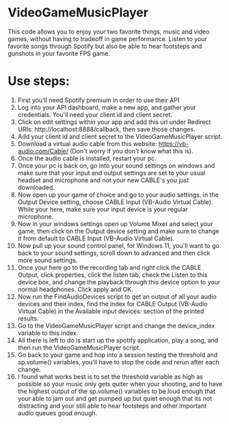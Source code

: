 # VideoGameMusicPlayer
This code allows you to enjoy your two favorite things, music and video games, without having to tradeoff in game performance. Listen to your favorite songs through Spotify but also be able to hear footsteps and gunshots in your favorite FPS game.

# Use steps:
1. First you'll need Spotify premium in order to use their API
2. Log into your API dashboard, make a new app, and gather your credentials. You'll need your client id and client secret.
3. Click on edit settings within your app and add this url under Redirect URIs: http://localhost:8888/callback, then save those changes.
4. Add your client id and client secret to the VideoGameMusicPlayer script.
5. Download a virtual audio cable from this website: https://vb-audio.com/Cable/ (Don't worry if you don't know what this is).
6. Once the audio cable is installed, restart your pc.
7. Once your pc is back on, go into your sound settings on windows and make sure that your input and output settings are set to your usual headset and microphone and not your new CABLE's you just downloaded.
8. Now open up your game of choice and go to your audio settings, in the Output Device setting, choose CABLE Input (VB-Audio Virtual Cable). While your here, make sure your input device is your regular microphone.
9. Now in your windows settings open up Volume Mixer and select your game, then click on the Output device setting and make sure to change it from default to CABLE Input (VB-Audio Virtual Cable).
10. Now pull up your sound control panel, for Windows 11, you'll want to go back to your sound settings, scroll down to advanced and then click more sound settings. 
11. Once your here go to the recording tab and right click the CABLE Output, click properties, click the listen tab, check the Listen to this device box, and change the playback through this device option to your normal headphones. Click apply and OK.
12. Now run the FindAudioDevices script to get an output of all your audio devices and their index, find the index for CABLE Output (VB-Audio Virtual Cable) in the Available input devices: section of the printed results. 
13. Go to the VideoGameMusicPlayer script and change the device_index variable to this index.
14. All there is left to do is start up the spotify application, play a song, and then run the VideoGameMusicPlayer script.
15. Go back to your game and hop into a session testing the threshold and sp.volume() variables, you'll have to stop the  code and rerun after each change.
16. I found what works best is to set the threshold variable as high as possible so your music only gets quiter when your shooting, and to have the highest output of the sp.volume() variables to be loud enough that your able to jam out and get pumped up but quiet enough that its not distracting and your still able to hear footsteps and other important audio queues good enough.
